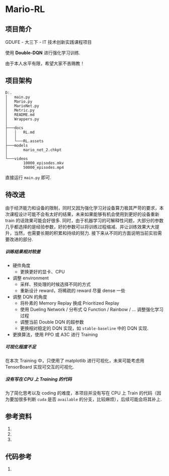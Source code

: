 # Mario-RL
## 项目简介

GDUFE - 大三下 - IT 技术创新实践课程项目

使用 **Double-DQN** 进行强化学习训练.

由于本人水平有限，希望大家不吝赐教！

## 项目架构

```
D:.
│   main.py
│   Mario.py
│   MarioNet.py
│   Metric.py
│   README.md
│   Wrappers.py
│
├───docs
│   │   RL.md
│   │
│   └───RL.assets
├───models
│       mario_net_2.chkpt
│
└───videos
        10000_episodes.mkv
        50000_episodes.mp4
```

直接运行 `main.py` 即可.

## 待改进

由于经济能力和设备的限制，同时又因为强化学习对设备算力极其严苛的要求，本次课程设计可能不会有太好的结果，未来如果能够有机会使用到更好的设备重新 train 的话效果可能会好很多. 同时，由于机器学习的可解释性问题，大部分的参数几乎都选择的是经验参数，好的参数可以将训练过程缩减、并让训练效果大大提升，当然，也需要长期的积累和持续的努力. 接下来从不同的方面说明当前实验需要改进的部分.

##### 训练结果相对较差

- 硬件角度
  - 更换更好的显卡、CPU
- 调整 environment
  - 采样、预处理的时候选择不同的方式
  - 重新设计 reward，将稀疏的 reward 尽量 dense 一些
- 调整 DQN 的角度
  - 将朴素的 Memory Replay 换成 Prioritized Replay
  - 使用 Dueling Network / 分布式 Q Function / Rainbow / … 调整强化学习过程
  - 调整当前 Double DQN 的超参数
  - 更换相对稳定的 DQN 实现，如 `stable-baseline` 中的 DQN 实现.
- 更换算法，使用 PPO 或 A3C 进行 Training

##### 可视化程度不足

在本次 Training 中，只使用了 matplotlib 进行可视化，未来可能考虑用 TensorBoard 实现可交互的可视化.

##### 没有写在 CPU 上 Training 的代码

为了简化思考以及 coding 的难度，本项目并没有写在 CPU 上 Train 的代码（因为要加很多判断 `cuda` 是否 `available` 的分支，比较麻烦），后续可能会将其补上.

## 参考资料

1. [Easy RL - 强化学习教程]: https://datawhalechina.github.io/easy-rl/#/

2. [Shusen Wang - 深度强化学习]: https://github.com/wangshusen/DeepLearning

3. [深度强化学习落地指南]:https://www.zhihu.com/column/c_1186982555915599872


## 代码参考

1. [PyTorch - Training a Mario-playing RL Agent]: https://pytorch.org/tutorials/intermediate/mario_rl_tutorial.html
